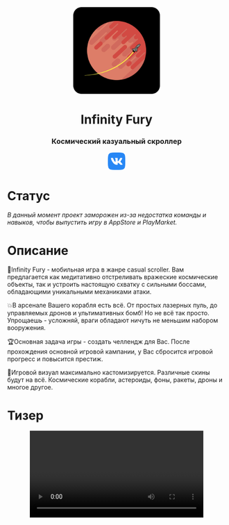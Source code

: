 <div align="center">
  <img src="./media/ico.png" width=200></img>
</div>
<h1 align="center">Infinity Fury</h1>
<h3 align="center">Космический казуальный скроллер</h1>

<p align="center">
 <a href="https://vk.com/infinity_fury"><img src="./media/vk.png" width=40></a>
</p>

# Статус

*В данный момент проект заморожен из-за недостатка команды и навыков, чтобы выпустить игру в AppStore и PlayMarket.* 

# Описание
🚀Infinity Fury - мобильная игра в жанре casual scroller. Вам предлагается как медитативно отстреливать вражеские космические объекты, так и устроить настоящую схватку с сильными боссами, обладающими уникальными механиками атаки. 

💥В арсенале Вашего корабля есть всё. От простых лазерных пуль, до управляемых дронов и ультимативных бомб! Но не всё так просто. Упрощаешь - усложняй, враги обладают ничуть не меньшим набором вооружения.

🏆Основная задача игры - создать челлендж для Вас. После прохождения основной игровой кампании, у Вас сбросится игровой прогресс и повысится престиж. 

💯Игровой визуал максимально кастомизируется. Различные скины будут на всё. Космические корабли, астероиды, фоны, ракеты, дроны и многое другое.

# Тизер

<div align="center">
    <video src="./media/Infinity-Fury-Teaser.mp4" width=400/>
</div>